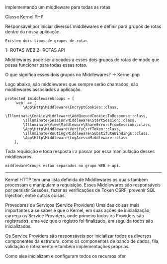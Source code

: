 Implementando um middleware para todas as rotas

Classe Kernel PHP

Responsavel por iniciar diversos middlewares e definir para grupos de rotas dentro da nossa aplicação.

    Existem dois tipos de grupos de rotas

1- ROTAS WEB
2- ROTAS API

Middlewares pode ser alocados a esses dois grupos de rotas de modo que possa funcionar para todas essas
rotas.


O que significa esses dois grupos no Middlewares? -> Kernel.php

Logo abaixo, são middlewares que sempre serão chamados, são middlewares associados a aplicação.

    protected $middlewareGroups = [
        'web' => [
            \App\Http\Middleware\EncryptCookies::class,
            \Illuminate\Cookie\Middleware\AddQueuedCookiesToResponse::class,
            \Illuminate\Session\Middleware\StartSession::class,
            \Illuminate\View\Middleware\ShareErrorsFromSession::class,
            \App\Http\Middleware\VerifyCsrfToken::class,
            \Illuminate\Routing\Middleware\SubstituteBindings::class,
            \App\Http\Middleware\LogAcessoMiddleware::class
        ],

Toda requisição e toda resposta ira passar por essa manipulação desses middlewares.

    middlewareGroups estao separados no grupo WEB e api.

    








----------------------------------------------------------
 Kernel HTTP tem uma lista definida de Middlewares os quais também processam e manipulam a requisição. Esses Middlewares são responsáveis por persistir Sessões, fazer as verificações de Token CSRF, prevenir SQL Injection, entre outras coisas.

 Provedores de Serviços (Service Providers)
Uma das coisas mais importantes a se saber é que o Kernel, em suas ações de inicialização, carrega os Service Providers, onde primeiro todos os Providers são registrados, uma vez que o registro foi finalizado, em seguida todos são inicializados.

Os Service Providers são responsáveis por inicializar todos os diversos componentes da estrutura, como os componentes de banco de dados, fila, validação e roteamento e também implementações próprias.

Como eles inicializam e configuram todos os recursos ofer